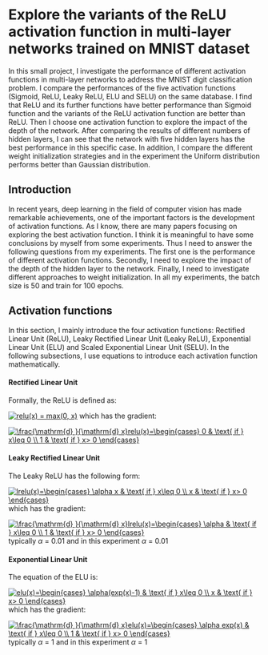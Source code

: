 # Explore the variants of the ReLU activation function in multi-layer networks trained on MNIST dataset
In this small project, I investigate the performance of different activation functions in multi-layer networks to address the MNIST digit classification problem. I compare the performances of the five activation functions (Sigmoid, ReLU, Leaky ReLU, ELU and SELU) on the same database. I find that ReLU and its further functions have better performance than Sigmoid function and the variants of the ReLU activation function are better than ReLU. Then I choose one activation function to explore the impact of the depth of the network. After comparing the results of different numbers of hidden layers, I can see that the network with five hidden layers has the best performance in this specific case. In addition, I compare the different weight initialization strategies and in the experiment the Uniform distribution performs better than Gaussian distribution.

## Introduction
In recent years, deep learning in the field of computer vision has made remarkable achievements, one of the important factors is the development of activation functions. As I know, there are many papers focusing on exploring the best activation function. I think it is meaningful to have some conclusions by myself from some experiments. Thus I need to answer the following questions from my experiments. The first one is the performance of different activation functions. Secondly, I need to explore the impact of the depth of the hidden layer to the network. Finally, I need to investigate different approaches to weight initialization. In all my experiments, the batch size is 50 and train for 100 epochs.

## Activation functions
In this section, I mainly introduce the four activation functions: Rectified Linear Unit (ReLU), Leaky Rectified Linear Unit (Leaky ReLU), Exponential Linear Unit (ELU) and Scaled Exponential Linear Unit (SELU). In the following subsections, I use equations to introduce each activation function mathematically.
#### Rectified Linear Unit
Formally, the ReLU is defined as:

  <a href="http://www.codecogs.com/eqnedit.php?latex=relu(x)&space;=&space;max(0,&space;x)" target="_blank"><img src="http://latex.codecogs.com/gif.latex?relu(x)&space;=&space;max(0,&space;x)" title="relu(x) = max(0, x)" /></a>
  which has the gradient:
  
<a href="http://www.codecogs.com/eqnedit.php?latex=\frac{\mathrm{d}&space;}{\mathrm{d}&space;x}relu(x)=\begin{cases}&space;0&space;&&space;\text{&space;if&space;}&space;x\leq&space;0&space;\\&space;1&space;&&space;\text{&space;if&space;}&space;x>&space;0&space;\end{cases}" target="_blank"><img src="http://latex.codecogs.com/gif.latex?\frac{\mathrm{d}&space;}{\mathrm{d}&space;x}relu(x)=\begin{cases}&space;0&space;&&space;\text{&space;if&space;}&space;x\leq&space;0&space;\\&space;1&space;&&space;\text{&space;if&space;}&space;x>&space;0&space;\end{cases}" title="\frac{\mathrm{d} }{\mathrm{d} x}relu(x)=\begin{cases} 0 & \text{ if } x\leq 0 \\ 1 & \text{ if } x> 0 \end{cases}" /></a>

#### Leaky Rectified Linear Unit
The Leaky ReLU has the following form:

<a href="http://www.codecogs.com/eqnedit.php?latex=lrelu(x)=\begin{cases}&space;\alpha&space;x&space;&&space;\text{&space;if&space;}&space;x\leq&space;0&space;\\&space;x&space;&&space;\text{&space;if&space;}&space;x>&space;0&space;\end{cases}" target="_blank"><img src="http://latex.codecogs.com/gif.latex?lrelu(x)=\begin{cases}&space;\alpha&space;x&space;&&space;\text{&space;if&space;}&space;x\leq&space;0&space;\\&space;x&space;&&space;\text{&space;if&space;}&space;x>&space;0&space;\end{cases}" title="lrelu(x)=\begin{cases} \alpha x & \text{ if } x\leq 0 \\ x & \text{ if } x> 0 \end{cases}" /></a>
which has the gradient:

<a href="http://www.codecogs.com/eqnedit.php?latex=\frac{\mathrm{d}&space;}{\mathrm{d}&space;x}lrelu(x)=\begin{cases}&space;\alpha&space;&&space;\text{&space;if&space;}&space;x\leq&space;0&space;\\&space;1&space;&&space;\text{&space;if&space;}&space;x>&space;0&space;\end{cases}" target="_blank"><img src="http://latex.codecogs.com/gif.latex?\frac{\mathrm{d}&space;}{\mathrm{d}&space;x}lrelu(x)=\begin{cases}&space;\alpha&space;&&space;\text{&space;if&space;}&space;x\leq&space;0&space;\\&space;1&space;&&space;\text{&space;if&space;}&space;x>&space;0&space;\end{cases}" title="\frac{\mathrm{d} }{\mathrm{d} x}lrelu(x)=\begin{cases} \alpha & \text{ if } x\leq 0 \\ 1 & \text{ if } x> 0 \end{cases}" /></a>
typically $\alpha$ = 0.01 and in this experiment $\alpha$ = 0.01

#### Exponential Linear Unit
The equation of the ELU is:

<a href="http://www.codecogs.com/eqnedit.php?latex=elu(x)=\begin{cases}&space;\alpha(exp(x)-1)&space;&&space;\text{&space;if&space;}&space;x\leq&space;0&space;\\&space;x&space;&&space;\text{&space;if&space;}&space;x>&space;0&space;\end{cases}" target="_blank"><img src="http://latex.codecogs.com/gif.latex?elu(x)=\begin{cases}&space;\alpha(exp(x)-1)&space;&&space;\text{&space;if&space;}&space;x\leq&space;0&space;\\&space;x&space;&&space;\text{&space;if&space;}&space;x>&space;0&space;\end{cases}" title="elu(x)=\begin{cases} \alpha(exp(x)-1) & \text{ if } x\leq 0 \\ x & \text{ if } x> 0 \end{cases}" /></a>
which has the gradient:

<a href="http://www.codecogs.com/eqnedit.php?latex=\frac{\mathrm{d}&space;}{\mathrm{d}&space;x}elu(x)=\begin{cases}&space;\alpha&space;exp(x)&space;&&space;\text{&space;if&space;}&space;x\leq&space;0&space;\\&space;1&space;&&space;\text{&space;if&space;}&space;x>&space;0&space;\end{cases}" target="_blank"><img src="http://latex.codecogs.com/gif.latex?\frac{\mathrm{d}&space;}{\mathrm{d}&space;x}elu(x)=\begin{cases}&space;\alpha&space;exp(x)&space;&&space;\text{&space;if&space;}&space;x\leq&space;0&space;\\&space;1&space;&&space;\text{&space;if&space;}&space;x>&space;0&space;\end{cases}" title="\frac{\mathrm{d} }{\mathrm{d} x}elu(x)=\begin{cases} \alpha exp(x) & \text{ if } x\leq 0 \\ 1 & \text{ if } x> 0 \end{cases}" /></a>
typically $\alpha$ = 1 and in this experiment $\alpha$ = 1
